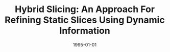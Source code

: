 ---
title: "Hybrid Slicing: An Approach For Refining Static Slices Using Dynamic Information"
date: 1995-01-01
venue: "SIGSOFT '95, Proceedings of the Third ACM SIGSOFT Symposium on Foundations of Software Engineering, Washington, DC, USA, October 10-13, 1995"
paperurl: https://doi.org/10.1145/222124.222137
authors: "Rajiv Gupta and Mary Lou Soffa"
---
